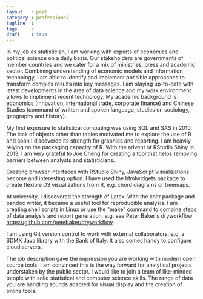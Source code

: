 ```yaml
---
layout   : post
category : professional
tagline  :
tags     : 
draft    : true
---
```

<!-- {% include JB/setup %} -->

<!-- ### How I feel my skills and experience match what you are looking for -->

<!-- #### Work experience -->

In my job as statistician, I am working with experts of economics and political science on a daily basis. Our stakeholders are governments of member countries and we cater for a mix of ministries, press and academic sector. Combining understanding of economic models and information technology, I am able to identify and implement possible approaches to transform complex results into key messages. I am staying up-to-date with latest developments in the area of data science and my work environment allows to implement recent technology. My academic background is economics (innovation, international trade, corporate finance) and Chinese Studies (command of written and spoken language, studies on sociology, geography and history).

<!-- #### Open Source Tools -->

<!-- ##### R -->

My first exposure to statistical computing was using SQL and SAS in 2010. The lack of objects other than tables motivated me to explore the use of R and soon I discovered its strength for graphics and reporting. I am heavily relying on the packaging capacity of R. With the advent of RStudio Shiny in 2013, I am very grateful to Joe Cheng for creating a tool that helps removing barriers between analysts and statisticians.

<!-- ##### JavaScript -->

Creating browser interfaces with RStudio Shiny, JavaScript visualizations become and interesting option. I have used the htmlwidgets package to create flexible D3 visualizations from R, e.g. chord diagrams or treemaps.

<!-- ##### Latex and markdown -->

At university, I discovered the strength of Latex. With the knitr package and pandoc writer, it became a useful tool for reproducible analysis. I am creating shell scripts in Linux or use the "make" command to combine steps of data analysis and report generation, e.g. see Peter Baker's dryworkflow https://github.com/petebaker/dryworkflow.

<!-- ##### Git -->

I am using Git version control to work with external collaborators, e.g. a SDMX Java library with the Bank of Italy. It also comes handy to configure cloud servers.

<!-- ### What motivated me to apply for the role -->
The job description gave the impression you are working with modern open source tools. I am convinced this is the way forward for analytical projects understaken by the public sector. I would like to join a team of like-minded people with solid statistical and computer science skills. The range of data you are handling sounds adapted for visual display and the creation of online tools.
